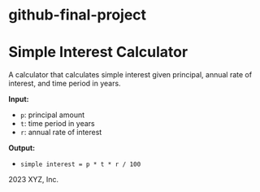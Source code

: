 # github-final-project
# Simple Interest Calculator

A calculator that calculates simple interest given principal, annual rate of interest, and time period in years.

**Input:**
- `p`: principal amount
- `t`: time period in years
- `r`: annual rate of interest

**Output:**
- `simple interest = p * t * r / 100`


2023 XYZ, Inc.
  
